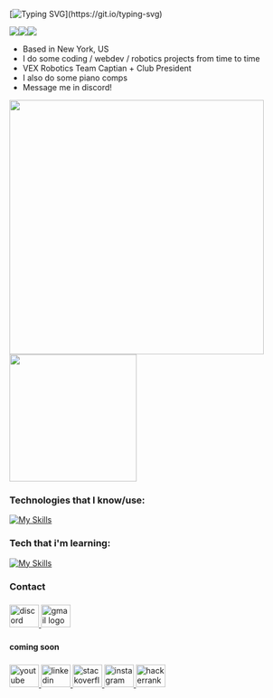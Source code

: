 
[![Typing SVG](https://readme-typing-svg.herokuapp.com?font=Chivo+Mono&weight=200&size=30&duration=700&pause=300&color=80BDF7&background=182431&vCenter=true&multiline=true&repeat=false&random=false&width=875&height=245&lines=Hi!+I'm+Ray+%7C+%E5%93%88%E5%96%BD%EF%BC%81%E6%88%91%E5%8F%AB%E5%94%90%E7%91%9E;15%2C+soph+year+HS+%7C+Dev.+%2B+Piano+%2B+Research;Python+%2B+Java+%2B+CPP;Studying+for+USACO+and+learning+ReactJS;%E4%BC%9A%E8%AF%B4%E4%B8%AD%E6%96%87++(%E7%AE%80%E4%BD%93only);message+me!+%E7%BB%99%E6%88%91%E5%8F%91%E6%B6%88%E6%81%AF!)](https://git.io/typing-svg)

<!-- [![Typing SVG](https://readme-typing-svg.herokuapp.com?font=Chivo+Mono&weight=200&size=40&duration=4000&pause=1000&color=A0C3DC&width=435&height=102&lines=Hi!+I'm+Ray;%E4%BD%A0%E5%A5%BD%EF%BC%81%E6%88%91%E5%8F%AB%E5%94%90%E7%91%9E;Student+%2B+Developer+%2B+Pianist+%2B+Engineer;Python+%2B+Java+%2B+CPP+;%E4%BC%9A%E8%AF%B4%E4%B8%AD%E6%96%87%EF%BC%88%E7%AE%80%E4%BD%93%EF%BC%89;Message+me!++%E7%BB%99%E6%88%91%E5%8F%91%E6%B6%88%E6%81%AF%EF%BC%81)](https://git.io/typing-svg) -->


<section>
<img src="https://komarev.com/ghpvc/?username=Ray0716&color=blueviolet&style=for-the-badge" style="float:left">
<img src="https://img.shields.io/github/followers/Ray0716?style=for-the-badge" style="float:left">
<img src="https://img.shields.io/github/last-commit/Ray0716/Ray0716?style=for-the-badge" style="float:left">
</section>

<br>

<div styles="display:inline-block">


* Based in New York, US <br>
* I do some coding / webdev / robotics projects from time to time <br>
* VEX Robotics Team Captian + Club President <br>
* I also do some piano comps<br>
* Message me in discord!<br>

  


  
</div>

<img src="http://github-profile-summary-cards.vercel.app/api/cards/profile-details?username=Ray0716&theme=transparent" width="450"/> <img src="http://github-profile-summary-cards.vercel.app/api/cards/productive-time?username=Ray0716&theme=transparent&utcOffset=8" width="225"/>

### Technologies that I know/use:

[![My Skills](https://skillicons.dev/icons?i=python,java,html,css,arduino,github,git,stackoverflow,md,vscode,unity)](https://skillicons.dev)

### Tech that i'm learning:

[![My Skills](https://skillicons.dev/icons?i=js,cpp,cs,nodejs,express)](https://skillicons.dev)





<h3 align="left">Contact</h3>

###

<div align="left">
  <a href="https://discord.com/users/866143814698532894" target="_blank">
    <img src="https://raw.githubusercontent.com/maurodesouza/profile-readme-generator/master/src/assets/icons/social/discord/default.svg" width="52" height="40" alt="discord logo"  />
  </a>
  <a href="https://mailto:raytang11792@gmail.com" target="_blank">
    <img src="https://raw.githubusercontent.com/maurodesouza/profile-readme-generator/master/src/assets/icons/social/gmail/default.svg" width="52" height="40" alt="gmail logo"  />
  </a>
</div>

###

<h4 align="left">coming soon</h4>

###

<div align="left">
  <a href="https://example.com" target="_blank">
    <img src="https://raw.githubusercontent.com/maurodesouza/profile-readme-generator/master/src/assets/icons/social/youtube/default.svg" width="52" height="40" alt="youtube logo"  />
  </a>
  <a href="https://example.com" target="_blank">
    <img src="https://raw.githubusercontent.com/maurodesouza/profile-readme-generator/master/src/assets/icons/social/linkedin/default.svg" width="52" height="40" alt="linkedin logo"  />
  </a>
  <a href="https://example.com" target="_blank">
    <img src="https://raw.githubusercontent.com/maurodesouza/profile-readme-generator/master/src/assets/icons/social/stackoverflow/default.svg" width="52" height="40" alt="stackoverflow logo"  />
  </a>
  <a href="https://example.com" target="_blank">
    <img src="https://raw.githubusercontent.com/maurodesouza/profile-readme-generator/master/src/assets/icons/social/instagram/default.svg" width="52" height="40" alt="instagram logo"  />
  </a>
  <a href="https://example.com" target="_blank">
    <img src="https://raw.githubusercontent.com/maurodesouza/profile-readme-generator/master/src/assets/icons/social/hackerrank/default.svg" width="52" height="40" alt="hackerrank logo"  />
  </a>
</div>

###




<!---
Ray0716/Ray0716 is a ✨ special ✨ repository because its `README.md` (this file) appears on your GitHub profile.
You can click the Preview link to take a look at your changes.
--->
